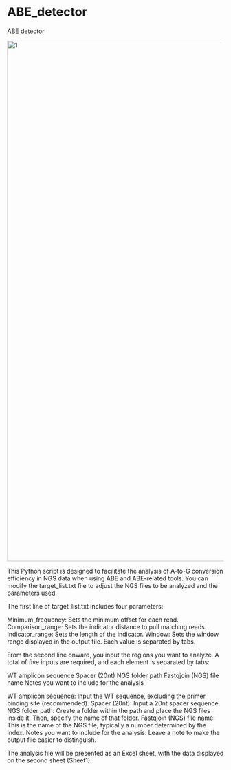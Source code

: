 # ABE_detector
ABE detector

<img width="1213" alt="1" src="https://github.com/user-attachments/assets/e5cc0ce8-0d74-487c-a6d9-e84339254def">

This Python script is designed to facilitate the analysis of A-to-G conversion efficiency in NGS data when using ABE and ABE-related tools. You can modify the target_list.txt file to adjust the NGS files to be analyzed and the parameters used.

The first line of target_list.txt includes four parameters:

Minimum_frequency: Sets the minimum offset for each read.
Comparison_range: Sets the indicator distance to pull matching reads.
Indicator_range: Sets the length of the indicator.
Window: Sets the window range displayed in the output file.
Each value is separated by tabs.


From the second line onward, you input the regions you want to analyze. A total of five inputs are required, and each element is separated by tabs:

WT amplicon sequence
Spacer (20nt)
NGS folder path
Fastqjoin (NGS) file name
Notes you want to include for the analysis

WT amplicon sequence: Input the WT sequence, excluding the primer binding site (recommended).
Spacer (20nt): Input a 20nt spacer sequence.
NGS folder path: Create a folder within the path and place the NGS files inside it. Then, specify the name of that folder.
Fastqjoin (NGS) file name: This is the name of the NGS file, typically a number determined by the index.
Notes you want to include for the analysis: Leave a note to make the output file easier to distinguish.


The analysis file will be presented as an Excel sheet, with the data displayed on the second sheet (Sheet1).
